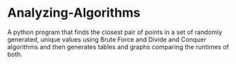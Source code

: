 # Analyzing-Algorithms
A python program that finds the closest pair of points in a set of randomly generated, unique values using Brute Force and Divide and Conquer algorithms and then generates tables and graphs comparing the runtimes of both.
